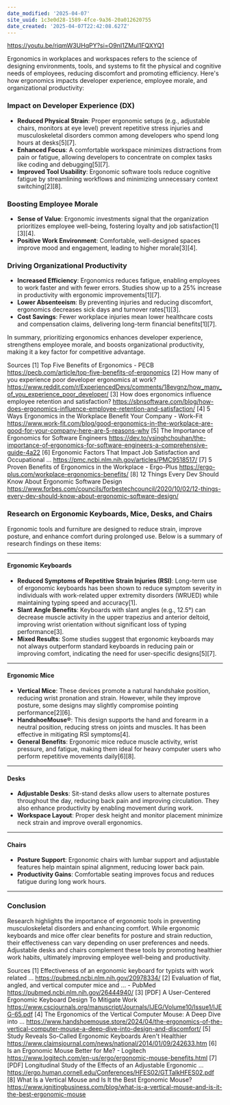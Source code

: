 ```yaml
---
date_modified: '2025-04-07'
site_uuid: 1c3e0d28-1589-4fce-9a36-20a012620755
date_created: '2025-04-07T22:42:08.627Z'
---
```


https://youtu.be/riqmW3UHqPY?si=O9nI1ZMuI1FQXYQ1

Ergonomics in workplaces and workspaces refers to the science of designing environments, tools, and systems to fit the physical and cognitive needs of employees, reducing discomfort and promoting efficiency. Here's how ergonomics impacts developer experience, employee morale, and organizational productivity:

### **Impact on Developer Experience (DX)**
- **Reduced Physical Strain**: Proper ergonomic setups (e.g., adjustable chairs, monitors at eye level) prevent repetitive stress injuries and musculoskeletal disorders common among developers who spend long hours at desks[5][7].
- **Enhanced Focus**: A comfortable workspace minimizes distractions from pain or fatigue, allowing developers to concentrate on complex tasks like coding and debugging[5][7].
- **Improved Tool Usability**: Ergonomic software tools reduce cognitive fatigue by streamlining workflows and minimizing unnecessary context switching[2][8].

### **Boosting Employee Morale**
- **Sense of Value**: Ergonomic investments signal that the organization prioritizes employee well-being, fostering loyalty and job satisfaction[1][3][4].
- **Positive Work Environment**: Comfortable, well-designed spaces improve mood and engagement, leading to higher morale[3][4].

### **Driving Organizational Productivity**
- **Increased Efficiency**: Ergonomics reduces fatigue, enabling employees to work faster and with fewer errors. Studies show up to a 25% increase in productivity with ergonomic improvements[1][7].
- **Lower Absenteeism**: By preventing injuries and reducing discomfort, ergonomics decreases sick days and turnover rates[1][3].
- **Cost Savings**: Fewer workplace injuries mean lower healthcare costs and compensation claims, delivering long-term financial benefits[1][7].

In summary, prioritizing ergonomics enhances developer experience, strengthens employee morale, and boosts organizational productivity, making it a key factor for competitive advantage.

Sources
[1] Top Five Benefits of Ergonomics - PECB https://pecb.com/article/top-five-benefits-of-ergonomics
[2] How many of you experience poor developer ergonomics at work? https://www.reddit.com/r/ExperiencedDevs/comments/18evgnz/how_many_of_you_experience_poor_developer/
[3] How does ergonomics influence employee retention and satisfaction? https://sbnsoftware.com/blog/how-does-ergonomics-influence-employee-retention-and-satisfaction/
[4] 5 Ways Ergonomics in the Workplace Benefit Your Company - Work-Fit https://www.work-fit.com/blog/good-ergonomics-in-the-workplace-are-good-for-your-company-here-are-5-reasons-why
[5] The Importance of Ergonomics for Software Engineers https://dev.to/ysinghchouhan/the-importance-of-ergonomics-for-software-engineers-a-comprehensive-guide-4a22
[6] Ergonomic Factors That Impact Job Satisfaction and Occupational ... https://pmc.ncbi.nlm.nih.gov/articles/PMC9518517/
[7] 5 Proven Benefits of Ergonomics in the Workplace - Ergo-Plus https://ergo-plus.com/workplace-ergonomics-benefits/
[8] 12 Things Every Dev Should Know About Ergonomic Software Design https://www.forbes.com/councils/forbestechcouncil/2020/10/02/12-things-every-dev-should-know-about-ergonomic-software-design/

### Research on Ergonomic Keyboards, Mice, Desks, and Chairs

Ergonomic tools and furniture are designed to reduce strain, improve posture, and enhance comfort during prolonged use. Below is a summary of research findings on these items:

---

#### **Ergonomic Keyboards**
- **Reduced Symptoms of Repetitive Strain Injuries (RSI)**: Long-term use of ergonomic keyboards has been shown to reduce symptom severity in individuals with work-related upper extremity disorders (WRUED) while maintaining typing speed and accuracy[1].
- **Slant Angle Benefits**: Keyboards with slant angles (e.g., 12.5°) can decrease muscle activity in the upper trapezius and anterior deltoid, improving wrist orientation without significant loss of typing performance[3].
- **Mixed Results**: Some studies suggest that ergonomic keyboards may not always outperform standard keyboards in reducing pain or improving comfort, indicating the need for user-specific designs[5][7].

---

#### **Ergonomic Mice**
- **Vertical Mice**: These devices promote a natural handshake position, reducing wrist pronation and strain. However, while they improve posture, some designs may slightly compromise pointing performance[2][6].
- **HandshoeMouse®**: This design supports the hand and forearm in a neutral position, reducing stress on joints and muscles. It has been effective in mitigating RSI symptoms[4].
- **General Benefits**: Ergonomic mice reduce muscle activity, wrist pressure, and fatigue, making them ideal for heavy computer users who perform repetitive movements daily[6][8].

---

#### **Desks**
- **Adjustable Desks**: Sit-stand desks allow users to alternate postures throughout the day, reducing back pain and improving circulation. They also enhance productivity by enabling movement during work.
- **Workspace Layout**: Proper desk height and monitor placement minimize neck strain and improve overall ergonomics.

---

#### **Chairs**
- **Posture Support**: Ergonomic chairs with lumbar support and adjustable features help maintain spinal alignment, reducing lower back pain.
- **Productivity Gains**: Comfortable seating improves focus and reduces fatigue during long work hours.

---

### Conclusion
Research highlights the importance of ergonomic tools in preventing musculoskeletal disorders and enhancing comfort. While ergonomic keyboards and mice offer clear benefits for posture and strain reduction, their effectiveness can vary depending on user preferences and needs. Adjustable desks and chairs complement these tools by promoting healthier work habits, ultimately improving employee well-being and productivity.

Sources
[1] Effectiveness of an ergonomic keyboard for typists with work related ... https://pubmed.ncbi.nlm.nih.gov/20978334/
[2] Evaluation of flat, angled, and vertical computer mice and ... - PubMed https://pubmed.ncbi.nlm.nih.gov/26444940/
[3] [PDF] A User-Centered Ergonomic Keyboard Design To Mitigate Work https://www.cscjournals.org/manuscript/Journals/IJEG/Volume10/Issue1/IJEG-65.pdf
[4] The Ergonomics of the Vertical Computer Mouse: A Deep Dive into ... https://www.handshoemouse.store/2024/04/the-ergonomics-of-the-vertical-computer-mouse-a-deep-dive-into-design-and-discomfort/
[5] Study Reveals So-Called Ergonomic Keyboards Aren't Healthier https://www.claimsjournal.com/news/national/2014/01/09/242633.htm
[6] Is an Ergonomic Mouse Better for Me? - Logitech https://www.logitech.com/en-us/ergo/ergonomic-mouse-benefits.html
[7] [PDF] Longitudinal Study of the Effects of an Adjustable Ergonomic ... https://ergo.human.cornell.edu/Conferences/HFES02/GTTalkHFES02.pdf
[8] What Is a Vertical Mouse and Is It the Best Ergonomic Mouse? https://www.ignitingbusiness.com/blog/what-is-a-vertical-mouse-and-is-it-the-best-ergonomic-mouse